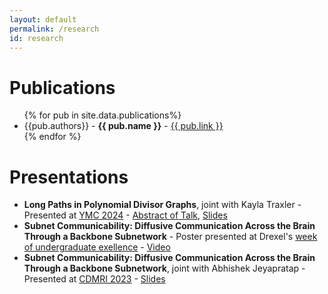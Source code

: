 ```yaml
---
layout: default
permalink: /research
id: research
---
```


# Publications
<ul>
{% for pub in site.data.publications%}
    <li class="pub">{{pub.authors}} - <b>{{ pub.name }}</b> - <a href="{{ pub.link}}">{{ pub.link }}</a> </li>
{% endfor %}
</ul>

# Presentations
<ul>
    <li class="pub"> <b>Long Paths in Polynomial Divisor Graphs</b>, joint with Kayla Traxler - Presented at <a href="https://ymc.osu.edu/about">YMC 2024</a> - <a href="https://ymc.osu.edu/sites/default/files/2024-08/YMC_2024-2.pdf">Abstract of Talk</a>, <a href="{{ "/_data/documents/long_paths_YMC2024_presentation.pdf" | relative_url }}">Slides</a> </li>

<li class="pub"> <b>Subnet Communicability: Diffusive Communication Across the Brain Through a Backbone Subnetwork</b> - Poster presented at Drexel's <a href="https://drexel.edu/pennoni/news-events/events/week-undergraduate-excellence/">week of undergraduate exellence</a> - <a href="https://youtu.be/yaOKOUFLI0o
" >Video</a> </li>

<li class="pub"> <b>Subnet Communicability: Diffusive Communication Across the Brain Through a Backbone Subnetwork</b>, joint with Abhishek Jeyapratap - Presented at <a href="http://cmic.cs.ucl.ac.uk/cdmri23/">CDMRI 2023</a> - <a href="{{ "/_data/documents/subnetCommunicability_CDMRI2023.pdf" | relative_url }}" >Slides</a> </li>

</ul>



